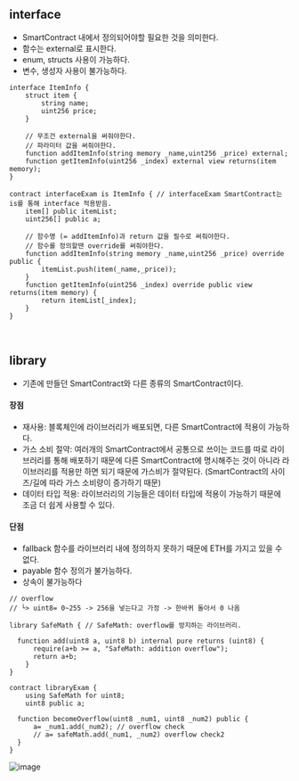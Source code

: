## interface
- SmartContract 내에서 정의되어야할 필요한 것을 의미한다.
- 함수는 external로 표시한다.
- enum, structs 사용이 가능하다.
- 변수, 생성자 사용이 불가능하다.
```solidity
interface ItemInfo {
    struct item {
        string name;
        uint256 price;
    }
    
    // 무조건 external을 써줘야한다.
    // 파라미터 값을 써줘야한다.
    function addItemInfo(string memory _name,uint256 _price) external;
    function getItemInfo(uint256 _index) external view returns(item memory);
}

contract interfaceExam is ItemInfo { // interfaceExam SmartContract는 is를 통해 interface 적용받음.
    item[] public itemList;
    uint256[] public a;
    
    // 함수명 (= addItemInfo)과 return 값을 필수로 써줘야한다. 
    // 함수를 정의할땐 override를 써줘야한다.
    function addItemInfo(string memory _name,uint256 _price) override public {
        itemList.push(item(_name,_price));
    }
    function getItemInfo(uint256 _index) override public view returns(item memory) {
        return itemList[_index];
    }
}
```

<br>

## library
- 기존에 만들던 SmartContract와 다른 종류의 SmartContract이다.

#### 장점
- 재사용: 블록체인에 라이브러리가 배포되면, 다른 SmartContract에 적용이 가능하다.
- 가스 소비 절약: 여러개의 SmartContract에서 공통으로 쓰이는 코드를 따로 라이브러리를 통해 배포하기 때문에 다른 SmartContract에 명시해주는 것이 아니라 라이브러리를 적용만 하면 되기 때문에 가스비가 절약된다. (SmartContract의 사이즈/길에 따라 가스 소비량이 증가하기 때문)
- 데이터 타입 적용: 라이브러리의 기능들은 데이터 타입에 적용이 가능하기 때문에 조금 더 쉽게 사용할 수 있다.

#### 단점
- fallback 함수를 라이브러리 내에 정의하지 못하기 때문에 ETH를 가지고 있을 수 없다.
- payable 함수 정의가 불가능하다.
- 상속이 불가능하다

```solidity
// overflow
// └> uint8= 0~255 -> 256을 넣는다고 가정 -> 한바퀴 돌아서 0 나옴

library SafeMath { // SafeMath: overflow를 방지하는 라이브러리.
    
  function add(uint8 a, uint8 b) internal pure returns (uint8) {
      require(a+b >= a, "SafeMath: addition overflow");
      return a+b;
    }
}

contract libraryExam {
    using SafeMath for uint8;
    uint8 public a;
    
  function becomeOverflow(uint8 _num1, uint8 _num2) public {
      a= _num1.add(_num2); // overflow check
      // a= safeMath.add(_num1, _num2) overflow check2
  }
}
```
![image](https://user-images.githubusercontent.com/79950504/183913213-ffd48f60-d825-49ef-83fa-f37a4397e008.png)



